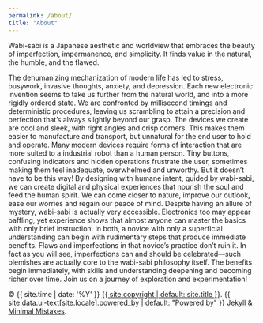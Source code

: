 ```yaml
---
permalink: /about/
title: "About"
---
```


Wabi-sabi is a Japanese aesthetic and worldview that embraces the beauty of imperfection, impermanence, and simplicity. It finds value in the natural, the humble, and the flawed.

The dehumanizing mechanization of modern life has led to stress, busywork, invasive thoughts, anxiety, and depression. Each new electronic invention seems to take us further from the natural world, and into a more rigidly ordered state. We are confronted by millisecond timings and deterministic procedures, leaving  us scrambling to attain a precision and perfection that’s always slightly beyond our grasp. The devices we create are cool and sleek, with right angles and crisp corners. This makes them easier to manufacture and transport, but unnatural for the end user to hold and operate. Many modern devices require forms of interaction that are more suited to a industrial robot than a human person. Tiny buttons, confusing indicators and hidden operations frustrate the user, sometimes making them feel inadequate, overwhelmed and unworthy.
But it doesn’t have to be this way! By designing with humane intent, guided by wabi-sabi, we can create digital and physical experiences that nourish the soul and feed the human spirit. We can come closer to nature, improve our outlook, ease our worries and regain our peace of mind.
Despite having an allure of mystery, wabi-sabi is actually very accessible. Electronics too may appear baffling, yet experience shows that almost anyone can master the basics with only brief instruction. In both, a novice with only a superficial understanding can begin with rudimentary steps that produce immediate benefits. Flaws and imperfections in that novice’s practice don’t ruin it. In fact as you will see, imperfections can and should be celebrated—such blemishes are actually core to the wabi-sabi philosophy itself. The benefits begin immediately, with skills and understanding deepening and becoming richer over time.
Join us on a journey of exploration and experimentation!


&copy; {{ site.time | date: '%Y' }} <a href="{{ site.copyright_url | default: site.url }}">{{ site.copyright | default: site.title }}</a>. {{ site.data.ui-text[site.locale].powered_by | default: "Powered by" }} <a href="https://jekyllrb.com" rel="nofollow">Jekyll</a> &amp; <a href="https://mademistakes.com/work/jekyll-themes/minimal-mistakes/" rel="nofollow">Minimal Mistakes</a>.